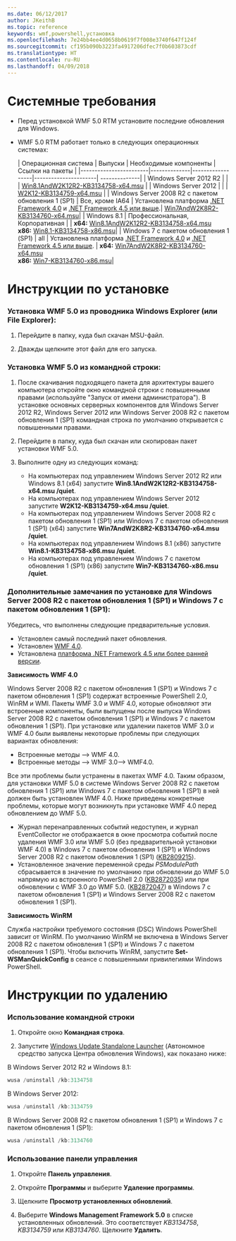```yaml
---
ms.date: 06/12/2017
author: JKeithB
ms.topic: reference
keywords: wmf,powershell,установка
ms.openlocfilehash: 7e24bb4ee4d0658b0619f7f008e3740f647f124f
ms.sourcegitcommit: cf195b090b3223fa4917206dfec7f0b603873cdf
ms.translationtype: HT
ms.contentlocale: ru-RU
ms.lasthandoff: 04/09/2018
---
```

# <a name="system-requirements"></a>Системные требования

- Перед установкой WMF 5.0 RTM установите последние обновления для Windows.
- WMF 5.0 RTM работает только в следующих операционных системах:

    | Операционная система       | Выпуски         | Необходимые компоненты        |  Ссылки на пакеты |
    |------------------------|--------------|------------------|----------------------| --------------|
    | Windows Server 2012 R2 |  |  | [Win8.1AndW2K12R2-KB3134758-x64.msu](http://go.microsoft.com/fwlink/?LinkId=717507) |
    | Windows Server 2012    |  |  | [W2K12-KB3134759-x64.msu](http://go.microsoft.com/fwlink/?LinkId=717506) |
    | Windows Server 2008 R2 с пакетом обновления 1 (SP1) | Все, кроме IA64 | Установлена платформа [.NET Framework 4.0](http://www.microsoft.com/en-us/download/details.aspx?id=40855) и [.NET Framework 4.5 или выше](https://msdn.microsoft.com/library/5a4x27ek.aspx).| [Win7AndW2K8R2-KB3134760-x64.msu](http://go.microsoft.com/fwlink/?LinkId=717504)|
    | Windows 8.1 | Профессиональная, Корпоративная | | **x64:**  [Win8.1AndW2K12R2-KB3134758-x64.msu](http://go.microsoft.com/fwlink/?LinkId=717507) </br> **x86:**  [Win8.1-KB3134758-x86.msu](http://go.microsoft.com/fwlink/?LinkID=717963)|
    | Windows 7 с пакетом обновления 1 (SP1) | all | Установлена платформа [.NET Framework 4.0](http://www.microsoft.com/en-us/download/details.aspx?id=40855) и [.NET Framework 4.5 или выше](https://msdn.microsoft.com/library/5a4x27ek.aspx). | **x64:**  [Win7AndW2K8R2-KB3134760-x64.msu](http://go.microsoft.com/fwlink/?LinkId=717504)  </br> **x86:**  [Win7-KB3134760-x86.msu](http://go.microsoft.com/fwlink/?LinkID=717962)|

# <a name="installation-instructions"></a>Инструкции по установке

### <a name="to-install-wmf-50-from-windows-explorer-or-file-explorer"></a>Установка WMF 5.0 из проводника Windows Explorer (или File Explorer):

1. Перейдите в папку, куда был скачан MSU-файл.

2. Дважды щелкните этот файл для его запуска.

### <a name="to-install-wmf-50-from-command-prompt"></a>Установка WMF 5.0 из командной строки:

1. После скачивания подходящего пакета для архитектуры вашего компьютера откройте окно командной строки с повышенными правами (используйте "Запуск от имени администратора"). В установке основных серверных компонентов для Windows Server 2012 R2, Windows Server 2012 или Windows Server 2008 R2 с пакетом обновления 1 (SP1) командная строка по умолчанию открывается с повышенными правами.

2. Перейдите в папку, куда был скачан или скопирован пакет установки WMF 5.0.

3. Выполните одну из следующих команд:
    - На компьютерах под управлением Windows Server 2012 R2 или Windows 8.1 (x64) запустите **Win8.1AndW2K12R2-KB3134758-x64.msu /quiet**.
    - На компьютерах под управлением Windows Server 2012 запустите **W2K12-KB3134759-x64.msu /quiet**.
    - На компьютерах под управлением Windows Server 2008 R2 с пакетом обновления 1 (SP1) или Windows 7 с пакетом обновления 1 (SP1) (x64) запустите **Win7AndW2K8R2-KB3134760-x64.msu /quiet**.
    - На компьютерах под управлением Windows 8.1 (x86) запустите **Win8.1-KB3134758-x86.msu /quiet**.
    - На компьютерах под управлением Windows 7 с пакетом обновления 1 (SP1) (x86) запустите **Win7-KB3134760-x86.msu /quiet**.

### <a name="additional-installation-notes-for-windows-server-2008-r2-sp1-and-windows-7-sp1"></a>Дополнительные замечания по установке для Windows Server 2008 R2 с пакетом обновления 1 (SP1) и Windows 7 с пакетом обновления 1 (SP1):

Убедитесь, что выполнены следующие предварительные условия.
- Установлен самый последний пакет обновления.
- Установлен [WMF 4.0](http://www.microsoft.com/en-us/download/details.aspx?id=40855).
- Установлена [платформа .NET Framework 4.5 или более ранней версии](https://msdn.microsoft.com/library/5a4x27ek.aspx).

**Зависимость WMF 4.0**

Windows Server 2008 R2 с пакетом обновления 1 (SP1) и Windows 7 с пакетом обновления 1 (SP1) содержат встроенные PowerShell 2.0, WinRM и WMI. Пакеты WMF 3.0 и WMF 4.0, которые обновляют эти встроенные компоненты, были выпущены после выпуска Windows Server 2008 R2 с пакетом обновления 1 (SP1) и Windows 7 с пакетом обновления 1 (SP1). При установке или удалении пакетов WMF 3.0 и WMF 4.0 были выявлены некоторые проблемы при следующих вариантах обновления:

- Встроенные методы --> WMF 4.0.
- Встроенные методы --> WMF 3.0--> WMF4.0.

Все эти проблемы были устранены в пакетах WMF 4.0. Таким образом, для установки WMF 5.0 в системе Windows Server 2008 R2 с пакетом обновления 1 (SP1) или Windows 7 с пакетом обновления 1 (SP1) в ней должен быть установлен WMF 4.0. Ниже приведены конкретные проблемы, которые могут возникнуть при установке WMF 4.0 перед обновлением до WMF 5.0.

- Журнал перенаправленных событий недоступен, и журнал EventCollector не отображается в окне просмотра событий после удаления WMF 3.0 или WMF 5.0 (без предварительной установки WMF 4.0) в Windows 7 с пакетом обновления 1 (SP1) и Windows Server 2008 R2 с пакетом обновления 1 (SP1) ([KB2809215](https://support.microsoft.com/en-us/kb/2809215)).
- Установленное значение переменной среды *PSModulePath* сбрасывается в значение по умолчанию при обновлении до WMF 5.0 напрямую из встроенного PowerShell 2.0 ([KB2872035](https://support.microsoft.com/en-us/kb/2872035)) или при обновлении с WMF 3.0 до WMF 5.0. ([KB2872047](https://support.microsoft.com/en-us/kb/2872047)) в Windows 7 с пакетом обновления 1 (SP1) и Windows Server 2008 R2 с пакетом обновления 1 (SP1).

**Зависимость WinRM**

Служба настройки требуемого состояния (DSC) Windows PowerShell зависит от WinRM. По умолчанию WinRM не включена в Windows Server 2008 R2 с пакетом обновления 1 (SP1) и Windows 7 с пакетом обновления 1 (SP1). Чтобы включить WinRM, запустите **Set-WSManQuickConfig** в сеансе с повышенными привилегиями Windows PowerShell.

# <a name="uninstallation-instructions"></a>Инструкции по удалению

### <a name="using-command-prompt"></a>Использование командной строки

1.  Откройте окно **Командная строка**.

2.  Запустите [Windows Update Standalone Launcher](https://support.microsoft.com/en-us/kb/934307) (Автономное средство запуска Центра обновления Windows), как показано ниже:

В Windows Server 2012 R2 и Windows 8.1:
```powershell
wusa /uninstall /kb:3134758
```
В Windows Server 2012:
```powershell
wusa /uninstall /kb:3134759
```
В Windows Server 2008 R2 с пакетом обновления 1 (SP1) и Windows 7 с пакетом обновления 1 (SP1):
```powershell
wusa /uninstall /kb:3134760
```

### <a name="using-control-panel"></a>Использование панели управления

1.  Откройте **Панель управления**.

2.  Откройте **Программы** и выберите **Удаление программы**.

3.  Щелкните **Просмотр установленных обновлений**.

4.  Выберите **Windows Management Framework 5.0** в списке установленных обновлений. Это соответствует *KB3134758*, *KB3134759* или *KB3134760*. Щелкните **Удалить**.
